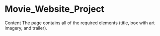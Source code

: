 # Movie_Website_Project
Content The page contains all of the required elements (title, box with art imagery, and trailer).
